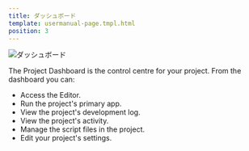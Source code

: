 ```yaml
---
title: ダッシュボード
template: usermanual-page.tmpl.html
position: 3
---
```


![ダッシュボード][1]

The Project Dashboard is the control centre for your project. From the dashboard you can:

* Access the Editor.
* Run the project's primary app.
* View the project's development log.
* View the project's activity.
* Manage the script files in the project.
* Edit your project's settings.

[1]: /images/platform/dashboard.png

